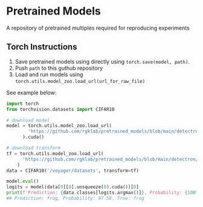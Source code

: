 # Pretrained Models
A repository of pretrained multiples required for reproducing experiments 

## Torch Instructions
  1. Save pretrained models using directly using `torch.save(model, path)`. 
  2. Push `path` to this guthub repository
  3. Load and run models using `torch.utils.model_zoo.load_url(url_for_raw_file)` 

See example below:

```python
import torch
from torchvision.datasets import CIFAR10

# download model
model = torch.utils.model_zoo.load_url(
        'https://github.com/rgklab/pretrained_models/blob/main/detectron/cifar10.pt?raw=true'
      ).cuda()

# download transform
tf = torch.utils.model_zoo.load_url(
      'https://github.com/rgklab/pretrained_models/blob/main/detectron/cifar10_input_transform.pt?raw=true'
    )
data = CIFAR10('/voyager/datasets', transform=tf)

model.eval()
logits = model(data[0][0].unsqueeze(0).cuda())[0]
print(f'Prediction: {data.classes[logits.argmax()]}, Probability: {100*logits.softmax(0).max():.2f}, True: {data.classes[data[0][1]]}')
## Prediction: frog, Probability: 97.58, True: frog
```
